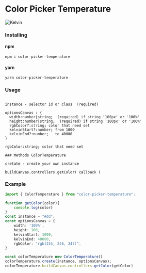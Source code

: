 # Color Picker Temperature

![Kelvin](https://user-images.githubusercontent.com/65889370/215314129-451ecb11-b9b4-4f89-a991-bfa5eca30ac0.png "Орк")

### Installing

#### npm

```
npm i color-picker-temperature
```

#### yarn

```
yarn color-picker-temperature
```

### Usage

```

instance - selector id or class  (required)

optionsCanvas : {
  width:number|string;  (required) if string '100px' or '100%'
  height:number|string;  (required) if string '100px' or '100%'
  rgbColor?:string; color that need set
  kelvinStart?:number; from 1000
  kelvinEnd?:number;   to 40000
}

rgbColor:string; color that need set

### Methods ColorTemperature

cretate - create your own instance

buildCanvas.controllers.getColor( callback )
```

### Example

```ts
import { ColorTemperature } from "color-picker-temperature";

function getColor(color){
    console.log(color)
}
const instance = "#dd";
const optionsCanvas = {
    width: '100%',
    height: 100,
    kelvinStart: 1000,
    kelvinEnd: 40000,
    rgbColor: "rgb(255, 246, 247)",
}

const colorTemperature new ColorTemperature()
colorTemperature.create(instance, optionsCanvas);
colorTemperature.buildCanvas.controllers.getColor(getColor)

```
